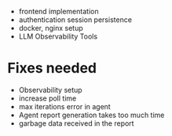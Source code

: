 - frontend implementation
- authentication session persistence
- docker, nginx setup
- LLM Observability Tools

# Fixes needed
- Observability setup
- increase poll time
- max iterations error in agent
- Agent report generation takes too much time
- garbage data received in the report